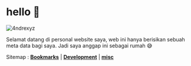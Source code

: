 # hello 👋

![4ndrexyz](/images/avatar.jpeg "4ndrexyz")

Selamat datang di personal website saya, web ini hanya berisikan sebuah meta data
bagi saya. Jadi saya anggap ini sebagai rumah 😅

Sitemap :
[**Bookmarks**](/bookmarks) | [**Development**](/development) | [**misc**](/misc/feedbacks)